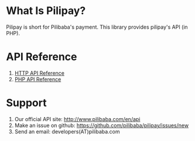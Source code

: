 What Is Pilipay?
===============
Pilipay is short for Pilibaba's payment. This library provides pilipay's API (in PHP).


API Reference
=============
1. [HTTP API Reference](./HTTP_API.md)
2. [PHP API Reference](./PHP_API.md)

Support
=========
1. Our official API site: <http://www.pilibaba.com/en/api>
2. Make an issue on github: <https://github.com/pilibaba/pilipay/issues/new>
3. Send an email: developers(AT)pilibaba.com

